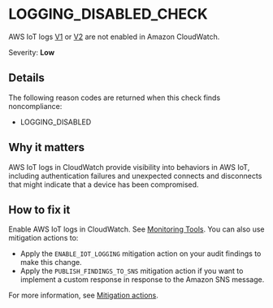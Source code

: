 # LOGGING\_DISABLED\_CHECK<a name="audit-chk-logging-disabled"></a>

AWS IoT logs [V1](https://docs.aws.amazon.com/iot/latest/apireference/API_SetLoggingOptions.html) or [V2](https://docs.aws.amazon.com/iot/latest/apireference/API_SetV2LoggingOptions.html) are not enabled in Amazon CloudWatch\.

Severity: **Low**

## Details<a name="audit-chk-logging-disabled-details"></a>

The following reason codes are returned when this check finds noncompliance:
+ LOGGING\_DISABLED

## Why it matters<a name="audit-chk-logging-disabled-why-it-matters"></a>

AWS IoT logs in CloudWatch provide visibility into behaviors in AWS IoT, including authentication failures and unexpected connects and disconnects that might indicate that a device has been compromised\.

## How to fix it<a name="audit-chk-logging-disabled-how-to-fix"></a>

Enable AWS IoT logs in CloudWatch\. See [ Monitoring Tools](security-logging.md#monitoring_automated_manual)\. You can also use mitigation actions to:
+ Apply the `ENABLE_IOT_LOGGING` mitigation action on your audit findings to make this change\. 
+ Apply the `PUBLISH_FINDINGS_TO_SNS` mitigation action if you want to implement a custom response in response to the Amazon SNS message\. 

For more information, see [Mitigation actions](device-defender-mitigation-actions.md)\. 
